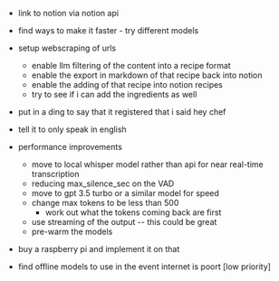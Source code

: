 
- link to notion via notion api
- find ways to make it faster - try different models
- setup webscraping of urls
    - enable llm filtering of the content into a recipe format
    - enable the export in markdown of that recipe back into notion
    - enable the adding of that recipe into notion recipes
    - try to see if i can add the ingredients as well
- put in a ding to say that it registered that i said hey chef
- tell it to only speak in english

- performance improvements
    - move to local whisper model rather than api for near real-time transcription
    - reducing max_silence_sec on the VAD
    - move to gpt 3.5 turbo or a similar model for speed
    - change max tokens to be less than 500
        - work out what the tokens coming back are first
    - use streaming of the output -- this could be great
    - pre-warm the models

- buy a raspberry pi and implement it on that



- find offline models to use in the event internet is poort [low priority]